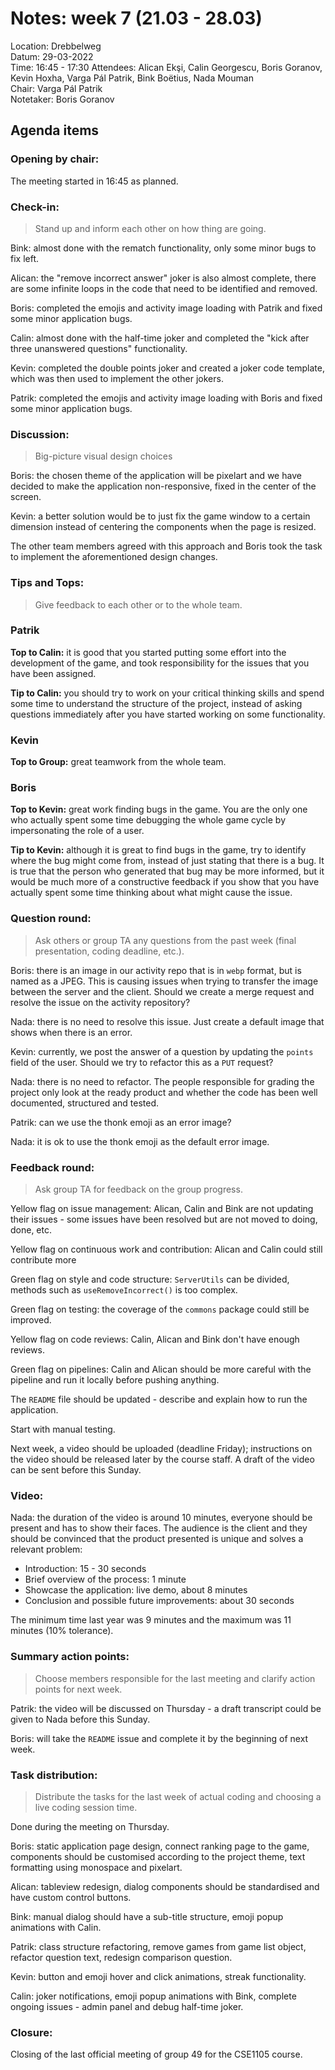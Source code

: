 # Notes: week 7 (21.03 - 28.03)

Location: 		Drebbelweg  
Datum: 		    29-03-2022  
Time: 		    16:45 - 17:30
Attendees:		Alican Ekşi, Calin Georgescu, Boris Goranov, Kevin Hoxha, Varga Pál Patrik, Bink Boëtius, Nada Mouman  
Chair: 	        Varga Pál Patrik  
Notetaker:	    Boris Goranov

## Agenda items

### Opening by chair:

The meeting started in 16:45 as planned.

### Check-in: 

> Stand up and inform each other on how thing are going.

Bink: almost done with the rematch functionality, only some minor bugs to fix left.

Alican: the "remove incorrect answer" joker is also almost complete, there are some infinite loops in the code that need to be identified and removed.

Boris: completed the emojis and activity image loading with Patrik and fixed some minor application bugs.

Calin: almost done with the half-time joker and completed the "kick after three unanswered questions" functionality.

Kevin: completed the double points joker and created a joker code template, which was then used to implement the other jokers.

Patrik: completed the emojis and activity image loading with Boris and fixed some minor application bugs.

### Discussion: 

> Big-picture visual design choices

Boris: the chosen theme of the application will be pixelart and we have decided to make the application non-responsive, fixed in the center of the screen.

Kevin: a better solution would be to just fix the game window to a certain dimension instead of centering the components when the page is resized.

The other team members agreed with this approach and Boris took the task to implement the aforementioned design changes.

### Tips and Tops: 

> Give feedback to each other or to the whole team.

### Patrik

**Top to Calin:** it is good that you started putting some effort into the development of the game, and took responsibility for the issues that you have been assigned.

**Tip to Calin:** you should try to work on your critical thinking skills and spend some time to understand the structure of the project, instead of asking questions immediately after you have started working on some functionality.

### Kevin

**Top to Group:** great teamwork from the whole team.

### Boris

**Top to Kevin:** great work finding bugs in the game. You are the only one who actually spent some time debugging the whole game cycle by impersonating the role of a user.

**Tip to Kevin:** although it is great to find bugs in the game, try to identify where the bug might come from, instead of just stating that there is a bug. It is true that the person who generated that bug may be more informed, but it would be much more of a constructive feedback if you show that you have actually spent some time thinking about what might cause the issue.

### Question round: 

> Ask others or group TA any questions from the past week (final presentation, coding deadline, etc.).

Boris: there is an image in our activity repo that is in `webp` format, but is named as a JPEG. This is causing issues when trying to transfer the image between the server and the client. Should we create a merge request and resolve the issue on the activity repository?

Nada: there is no need to resolve this issue. Just create a default image that shows when there is an error.

Kevin: currently, we post the answer of a question by updating the `points` field of the user. Should we try to refactor this as a `PUT` request?

Nada: there is no need to refactor. The people responsible for grading the project only look at the ready product and whether the code has been well documented, structured and tested.

Patrik: can we use the thonk emoji as an error image?

Nada: it is ok to use the thonk emoji as the default error image.

### Feedback round: 

> Ask group TA for feedback on the group progress.

Yellow flag on issue management: Alican, Calin and Bink are not updating their issues - some issues have been resolved but are not moved to doing, done, etc.

Yellow flag on continuous work and contribution: Alican and Calin could still contribute more

Green flag on style and code structure: `ServerUtils` can be divided, methods such as `useRemoveIncorrect()` is too complex.

Green flag on testing: the coverage of the `commons` package could still be improved.

Yellow flag on code reviews: Calin, Alican and Bink don't have enough reviews.

Green flag on pipelines: Calin and Alican should be more careful with the pipeline and run it locally before pushing anything.

The `README` file should be updated - describe and explain how to run the application.

Start with manual testing.

Next week, a video should be uploaded (deadline Friday); instructions on the video should be released later by the course staff. A draft of the video can be sent before this Sunday.

### Video:

Nada: the duration of the video is around 10 minutes, everyone should be present and has to show their faces. The audience is the client and they should be convinced that the product presented is unique and solves a relevant problem:

- Introduction: 15 - 30 seconds
- Brief overview of the process: 1 minute
- Showcase the application: live demo, about 8 minutes
- Conclusion and possible future improvements: about 30 seconds

The minimum time last year was 9 minutes and the maximum was 11 minutes (10% tolerance).

### Summary action points:

> Choose members responsible for the last meeting and clarify action points for next week.

Patrik: the video will be discussed on Thursday - a draft transcript could be given to Nada before this Sunday.

Boris: will take the `README` issue and complete it by the beginning of next week.

### Task distribution: 

> Distribute the tasks for the last week of actual coding and choosing a live coding session time.

Done during the meeting on Thursday.

Boris: static application page design, connect ranking page to the game, components should be customised according to the project theme, text formatting using monospace and pixelart.

Alican: tableview redesign, dialog components should be standardised and have custom control buttons.

Bink: manual dialog should have a sub-title structure, emoji popup animations with Calin.

Patrik: class structure refactoring, remove games from game list object, refactor question text, redesign comparison question.

Kevin: button and emoji hover and click animations, streak functionality.

Calin: joker notifications, emoji popup animations with Bink, complete ongoing issues - admin panel and debug half-time joker.

### Closure:

Closing of the last official meeting of group 49 for the CSE1105 course.
